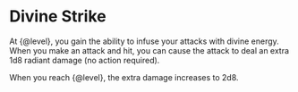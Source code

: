 # Divine Strike
At {@level}, you gain the ability to infuse your attacks with divine energy.
When you make an attack and hit, you can cause the attack to deal an extra 1d8 radiant damage (no action required).

When you reach {@level}, the extra damage increases to 2d8.
